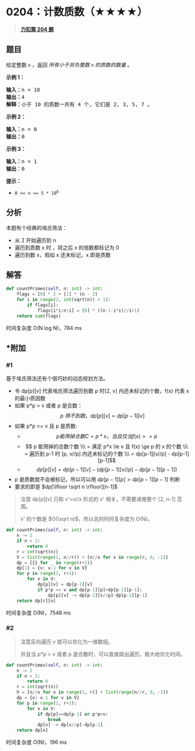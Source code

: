 # 0204：计数质数（★★★★）


> <u>**[力扣第 204 题](https://leetcode.cn/problems/count-primes/)**</u>

## 题目

<p>给定整数 <code>n</code> ，返回 <em>所有小于非负整数 <code>n</code> 的质数的数量</em> 。</p>



<p><strong>示例 1：</strong></p>

<pre>
<strong>输入：</strong>n = 10
<strong>输出：</strong>4
<strong>解释：</strong>小于 10 的质数一共有 4 个, 它们是 2, 3, 5, 7 。
</pre>

<p><strong>示例 2：</strong></p>

<pre>
<strong>输入：</strong>n = 0
<strong>输出：</strong>0
</pre>

<p><strong>示例 3：</strong></p>

<pre>
<strong>输入：</strong>n = 1
<strong>输出</strong>：0
</pre>



<p><strong>提示：</strong></p>

<ul>
<li><code>0 &lt;= n &lt;= 5 * 10<sup>6</sup></code></li>
</ul>


## 分析

本题有个经典的埃氏筛法：
- 从 2 开始遍历到 n
- 遍历到质数 x 时 ，将之后 x 的倍数都标记为 0
- 遍历到数 x，假如 x 还未标记，x 即是质数

## 解答

```python
def countPrimes(self, n: int) -> int:
    flags = [0] * 2 + [1] * (n - 2)
    for i in range(2, int(sqrt(n)) + 1):
        if flags[i]:
            flags[i*i:n:i] = [0] * ((n-1-i*i)//i+1)
    return sum(flags)
```
时间复杂度 O(N log N)，784 ms

## *附加

### #1

基于埃氏筛法还有个很巧妙的动态规划方法。
- 令 dp[p][v] 代表埃氏筛法遍历到数 p 时[2, v] 内还未标记的个数，f(x) 代表 x 的最小质因数
- 如果 p*p > v 或者 p 是合数：
$$p \ 筛不到数，dp[p][v] = dp[p-1][v]$$
- 如果 p*p <= v 且 p 是质数:	
	- $$p 能筛掉合数 C=p*x，当且仅当 f(x)>=p$$
	- $$ p 能筛掉的合数个数 \\\
		= 满足 p*x \le v 且 f(x) \ge p 的 x 的个数 \\\
		= 遍历到 p-1 时 [p, v//p] 内还未标记的个数 \\\
		= dp[p-1][v//p] - dp[p-1][p-1]$$
    - $$dp[p][v] = dp[p-1][v] - (dp[p-1][v//p] - dp[p-1][p-1])$$
- p 是质数就不会被标记，所以可以用 $dp[p-1][p]>dp[p-1][p-1]$ 判断
- 要求的即是 $dp[\lfloor \sqrt n \rfloor][n-1]$

> 注意 dp[p][v] 只和 v'=v//x 形式的 v' 相关，不需要递推整个 [2, n-1] 范围。
>
> v' 的个数是 $O(\sqrt n)$，所以总的时间复杂度为 O(N)。

```python
def countPrimes(self, n: int) -> int:
    n -= 1
    if n < 2:
        return 0
    r = int(sqrt(n))
    V = list(range(1, n//r)) + [n//x for x in range(r, 0, -1)]
    dp = [{} for _ in range(r+1)]
    dp[1] = {v: v-1 for v in V}
    for p in range(2, r+1):
        for v in V:
            dp[p][v] = dp[p-1][v]
            if p*p <= v and dp[p-1][p]>dp[p-1][p-1]:
                dp[p][v] -= dp[p-1][v//p]-dp[p-1][p-1]
    return dp[r][n]
```
时间复杂度 O(N)，7548 ms

### #2

> 注意反向遍历 v 就可以优化为一维数组。
>
> 并且当 p*p > v 或者 p 是合数时，可以直接跳出遍历，极大地优化时间。
 
```python
def countPrimes(self, n: int) -> int:
    n -= 1
    if n < 2:
        return 0
    r = int(sqrt(n))
    V = [n//x for x in range(1, r)] + list(range(n//r, 0, -1))
    dp = {v: v-1 for v in V}
    for p in range(2, r+1):
        for v in V:
            if dp[p]==dp[p-1] or p*p>v:
                break
            dp[v] -= dp[v//p]-dp[p-1]
    return dp[n]
```
时间复杂度 O(N)，196 ms
